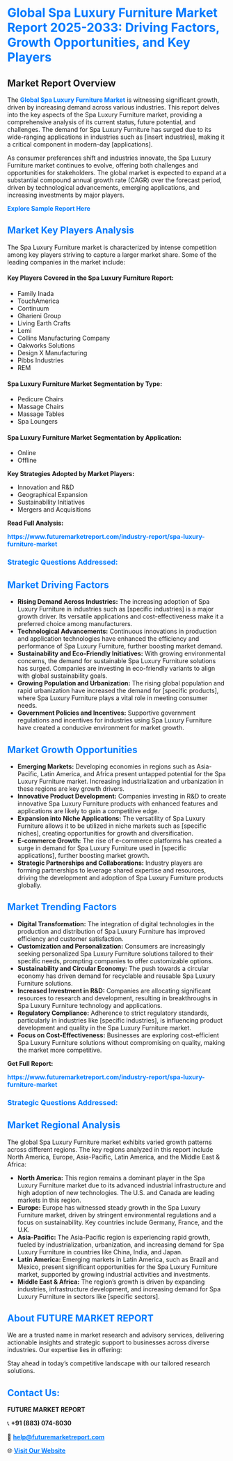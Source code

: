 <h1 style="color: #007BFF;">Global Spa Luxury Furniture Market Report 2025-2033: Driving Factors, Growth Opportunities, and Key Players</h1>

<section id="overview">
<h2>Market Report Overview</h2>
<p>The <a href="https://www.futuremarketreport.com/industry-report/spa-luxury-furniture-market" style="color: #007BFF; text-decoration: none;"><strong>Global Spa Luxury Furniture Market</strong></a> is witnessing significant growth, driven by increasing demand across various industries. This report delves into the key aspects of the Spa Luxury Furniture market, providing a comprehensive analysis of its current status, future potential, and challenges. The demand for Spa Luxury Furniture has surged due to its wide-ranging applications in industries such as [insert industries], making it a critical component in modern-day [applications].</p>
<p>As consumer preferences shift and industries innovate, the Spa Luxury Furniture market continues to evolve, offering both challenges and opportunities for stakeholders. The global market is expected to expand at a substantial compound annual growth rate (CAGR) over the forecast period, driven by technological advancements, emerging applications, and increasing investments by major players.</p>
</section>

<section id="overview">
<p><a href="https://www.futuremarketreport.com/request-sample/reportId=103167" style="color: #007BFF; text-decoration: none;"><strong>Explore Sample Report Here</strong></a></p>
</section>

<section id="key-players">
<h2 style="color: #007BFF;">Market Key Players Analysis</h2>
<p>The Spa Luxury Furniture market is characterized by intense competition among key players striving to capture a larger market share. Some of the leading companies in the market include:</p>
<h4>Key Players Covered in the Spa Luxury Furniture Report:</h4>
<ul><li>Family Inada</li><li>TouchAmerica</li><li>Continuum</li><li>Gharieni Group</li><li>Living Earth Crafts</li><li>Lemi</li><li>Collins Manufacturing Company</li><li>Oakworks Solutions</li><li>Design X Manufacturing</li><li>Pibbs Industries</li><li>REM</li></ul>
<h4>Spa Luxury Furniture Market Segmentation by Type:</h4>
<ul><li>Pedicure Chairs</li><li>Massage Chairs</li><li>Massage Tables</li><li>Spa Loungers</li></ul>

<h4>Spa Luxury Furniture Market Segmentation by Application:</h4>
<ul><li>Online</li><li>Offline</li></ul>
<p><strong>Key Strategies Adopted by Market Players:</strong></p>
<ul>
<li>Innovation and R&D</li>
<li>Geographical Expansion</li>
<li>Sustainability Initiatives</li>
<li>Mergers and Acquisitions</li>
</ul>
</section>

<section>
<p><strong>Read Full Analysis: </strong></p><a href="https://www.futuremarketreport.com/industry-report/spa-luxury-furniture-market" style="color: #007BFF; text-decoration: none;"><strong>https://www.futuremarketreport.com/industry-report/spa-luxury-furniture-market</strong></a>
<h3 style="color: #007BFF;">Strategic Questions Addressed:</h3>
</section>

<section id="driving-factors">
<h2 style="color: #007BFF;">Market Driving Factors</h2>
<ul>
<li><strong>Rising Demand Across Industries:</strong> The increasing adoption of Spa Luxury Furniture in industries such as [specific industries] is a major growth driver. Its versatile applications and cost-effectiveness make it a preferred choice among manufacturers.</li>
<li><strong>Technological Advancements:</strong> Continuous innovations in production and application technologies have enhanced the efficiency and performance of Spa Luxury Furniture, further boosting market demand.</li>
<li><strong>Sustainability and Eco-Friendly Initiatives:</strong> With growing environmental concerns, the demand for sustainable Spa Luxury Furniture solutions has surged. Companies are investing in eco-friendly variants to align with global sustainability goals.</li>
<li><strong>Growing Population and Urbanization:</strong> The rising global population and rapid urbanization have increased the demand for [specific products], where Spa Luxury Furniture plays a vital role in meeting consumer needs.</li>
<li><strong>Government Policies and Incentives:</strong> Supportive government regulations and incentives for industries using Spa Luxury Furniture have created a conducive environment for market growth.</li>
</ul>
</section>

<section id="growth-opportunities">
<h2 style="color: #007BFF;">Market Growth Opportunities</h2>
<ul>
<li><strong>Emerging Markets:</strong> Developing economies in regions such as Asia-Pacific, Latin America, and Africa present untapped potential for the Spa Luxury Furniture market. Increasing industrialization and urbanization in these regions are key growth drivers.</li>
<li><strong>Innovative Product Development:</strong> Companies investing in R&D to create innovative Spa Luxury Furniture products with enhanced features and applications are likely to gain a competitive edge.</li>
<li><strong>Expansion into Niche Applications:</strong> The versatility of Spa Luxury Furniture allows it to be utilized in niche markets such as [specific niches], creating opportunities for growth and diversification.</li>
<li><strong>E-commerce Growth:</strong> The rise of e-commerce platforms has created a surge in demand for Spa Luxury Furniture used in [specific applications], further boosting market growth.</li>
<li><strong>Strategic Partnerships and Collaborations:</strong> Industry players are forming partnerships to leverage shared expertise and resources, driving the development and adoption of Spa Luxury Furniture products globally.</li>
</ul>
</section>

<section id="trending-factors">
<h2 style="color: #007BFF;">Market Trending Factors</h2>
<ul>
<li><strong>Digital Transformation:</strong> The integration of digital technologies in the production and distribution of Spa Luxury Furniture has improved efficiency and customer satisfaction.</li>
<li><strong>Customization and Personalization:</strong> Consumers are increasingly seeking personalized Spa Luxury Furniture solutions tailored to their specific needs, prompting companies to offer customizable options.</li>
<li><strong>Sustainability and Circular Economy:</strong> The push towards a circular economy has driven demand for recyclable and reusable Spa Luxury Furniture solutions.</li>
<li><strong>Increased Investment in R&D:</strong> Companies are allocating significant resources to research and development, resulting in breakthroughs in Spa Luxury Furniture technology and applications.</li>
<li><strong>Regulatory Compliance:</strong> Adherence to strict regulatory standards, particularly in industries like [specific industries], is influencing product development and quality in the Spa Luxury Furniture market.</li>
<li><strong>Focus on Cost-Effectiveness:</strong> Businesses are exploring cost-efficient Spa Luxury Furniture solutions without compromising on quality, making the market more competitive.</li>
</ul>
</section>

<section>
<p><strong>Get Full Report: </strong></p><a href="https://www.futuremarketreport.com/industry-report/spa-luxury-furniture-market" style="color: #007BFF; text-decoration: none;"><strong>https://www.futuremarketreport.com/industry-report/spa-luxury-furniture-market</strong></a>
<h3 style="color: #007BFF;">Strategic Questions Addressed:</h3>
</section>


<section id="regional-analysis">
<h2 style="color: #007BFF;">Market Regional Analysis</h2>
<p>The global Spa Luxury Furniture market exhibits varied growth patterns across different regions. The key regions analyzed in this report include North America, Europe, Asia-Pacific, Latin America, and the Middle East & Africa:</p>
<ul>
<li><strong>North America:</strong> This region remains a dominant player in the Spa Luxury Furniture market due to its advanced industrial infrastructure and high adoption of new technologies. The U.S. and Canada are leading markets in this region.</li>
<li><strong>Europe:</strong> Europe has witnessed steady growth in the Spa Luxury Furniture market, driven by stringent environmental regulations and a focus on sustainability. Key countries include Germany, France, and the U.K.</li>
<li><strong>Asia-Pacific:</strong> The Asia-Pacific region is experiencing rapid growth, fueled by industrialization, urbanization, and increasing demand for Spa Luxury Furniture in countries like China, India, and Japan.</li>
<li><strong>Latin America:</strong> Emerging markets in Latin America, such as Brazil and Mexico, present significant opportunities for the Spa Luxury Furniture market, supported by growing industrial activities and investments.</li>
<li><strong>Middle East & Africa:</strong> The region’s growth is driven by expanding industries, infrastructure development, and increasing demand for Spa Luxury Furniture in sectors like [specific sectors].</li>
</ul>
</section>

<footer>
<h2 style="color: #007BFF;">About FUTURE MARKET REPORT</h2>
<p>We are a trusted name in market research and advisory services, delivering actionable insights and strategic support to businesses across diverse industries. Our expertise lies in offering:</p>

<p>Stay ahead in today’s competitive landscape with our tailored research solutions.</p>

<h2 style="color: #007BFF;">Contact Us:</h2>
<p><strong>FUTURE MARKET REPORT</strong></p>
<p>📞 <strong>+91 (883) 074-8030</strong></p>
<p>📧 <strong><a href="mailto:help@futuremarketreport.com" style="color: #007BFF;">help@futuremarketreport.com</a></strong></p>
<p>🌐 <strong><a href="https://www.futuremarketreport.com/" style="color: #007BFF;">Visit Our Website</a></strong></p>
</footer>